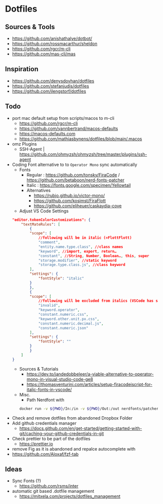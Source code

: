 # Dotfiles

## Sources & Tools
- https://github.com/anishathalye/dotbot/
- https://github.com/rossmacarthur/sheldon
- https://github.com/rgcr/m-cli
- https://github.com/mas-cli/mas

## Inspiration
- https://github.com/denysdovhan/dotfiles
- https://github.com/stefanjudis/dotfiles
- https://github.com/jlengstorf/dotfiles

## Todo
- port mac default setup from scripts/macos to m-cli
	 - https://github.com/rgcr/m-cli
	 - https://github.com/yannbertrand/macos-defaults
	 - https://macos-defaults.com
	 - https://github.com/mathiasbynens/dotfiles/blob/main/.macos
- omz Plugins
	- SSH-Agent | https://github.com/ohmyzsh/ohmyzsh/tree/master/plugins/ssh-agent
- Coding Font alternative to to `Operator Mono` sync automatically
	- Fonts
		- Regular : https://github.com/tonsky/FiraCode / https://github.com/betaboon/nerd-fonts-patcher
		- Italic : https://fonts.google.com/specimen/Yellowtail
		- Alternatives
			- https://rubjo.github.io/victor-mono/
			- https://github.com/kosimst/FiraFlott
			- https://github.com/eliheuer/caskaydia-cove
	- Adjust VS Code Settings
	```json
	"editor.tokenColorCustomizations": {
		"textMateRules": [
			{
			"scope": [
				//following will be in italic (=FlottFlott)
				"comment",
				"entity.name.type.class", //class names
				"keyword", //import, export, return…
				"constant", //String, Number, Boolean…, this, super
				"storage.modifier", //static keyword
				"storage.type.class.js", //class keyword
			],
			"settings": {
				"fontStyle": "italic"
			}
			},
			{
			"scope": [
				//following will be excluded from italics (VSCode has some defaults for italics)
				"invalid",
				"keyword.operator",
				"constant.numeric.css",
				"keyword.other.unit.px.css",
				"constant.numeric.decimal.js",
				"constant.numeric.json"
			],
			"settings": {
				"fontStyle": ""
			}
			}
		]
	}
	```
	- Sources & Tutorials
		- https://dev.to/jandedobbeleer/a-viable-alternative-to-operator-mono-in-visual-studio-code-ge8
		- https://thomasventurini.com/articles/setup-firacodeiscript-for-italic-fonts-in-vscode/
	- Misc.
		- Path Nerdfont with
		```bash
		docker run -v ${PWD}/In:/in -v ${PWD}/Out:/out nerdfonts/patcher --complete --mono --adjust-line-height --careful
		```
- Check and remove dotfiles from abandoned Dropbox Folder
- Add github credentials manager
	- https://docs.github.com/en/get-started/getting-started-with-git/caching-your-github-credentials-in-git
- Check prettier to be part of the dotfiles
	- https://prettier.io
- remove Fig as it is abandoned and repalce autocomplete with
 - https://github.com/Aloxaf/fzf-tab

## Ideas
- Sync Fonts (?)
	- https://github.com/rsms/inter
- automatic git based .dotfile management
	- https://mitxela.com/projects/dotfiles_management